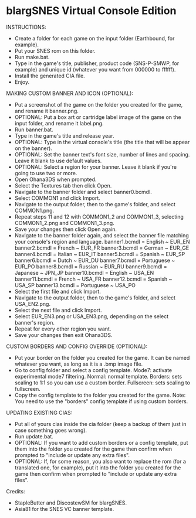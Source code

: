 # blargSNES Virtual Console Edition

INSTRUCTIONS:
- Create a folder for each game on the input folder (Earthbound, for example).
- Put your SNES rom on this folder.
- Run make.bat.
- Type in the game's title, publisher, product code (SNS-P-SMWP, for example) and unique id (whatever you want from 000000 to ffffff).
- Install the generated CIA file.
- Enjoy.

MAKING CUSTOM BANNER AND ICON (OPTIONAL):
- Put a screenshot of the game on the folder you created for the game, and rename it banner.png.
- OPTIONAL: Put a box art or cartridge label image of the game on the input folder, and rename it label.png.
- Run banner.bat.
- Type in the game's title and release year.
- OPTIONAL: Type in the virtual console's title (the title that will be appear on the banner).
- OPTIONAL: Set the banner text's font size, number of lines and spacing. Leave it blank to use default values.
- OPTIONAL: Select a region for your banner. Leave it blank if you're going to use two or more.
- Open Ohana3DS when prompted.
- Select the Textures tab then click Open.
- Navigate to the banner folder and select banner0.bcmdl.
- Select COMMON1 and click Import.
- Navigate to the output folder, then to the game's folder, and select COMMON1.png.
- Repeat steps 11 and 12 with COMMON1_2 and COMMON1_3, selecting COMMON1_2.png and COMMON1_3.png.
- Save your changes then click Open again.
- Navigate to the banner folder again, and select the banner file matching your console's region and language.
    banner1.bcmdl = English ~ EUR_EN
    banner2.bcmdl = French ~ EUR_FR
    banner3.bcmdl = German ~ EUR_GE
    banner4.bcmdl = Italian ~ EUR_IT
    banner5.bcmdl = Spanish ~ EUR_SP
    banner6.bcmdl = Dutch ~ EUR_DU
    banner7.bcmdl = Portuguese ~ EUR_PO
    banner8.bcmdl = Russian ~ EUR_RU
    banner9.bcmdl = Japanese ~ JPN_JP
    banner10.bcmdl = English ~ USA_EN
    banner11.bcmdl = French ~ USA_FR
    banner12.bcmdl = Spanish ~ USA_SP
    banner13.bcmdl = Portuguese ~ USA_PO
- Select the first file and click Import.
- Navigate to the output folder, then to the game's folder, and select USA_EN2.png.
- Select the next file and click Import.
- Select EUR_EN3.png or USA_EN3.png, depending on the select banner's region.
- Repeat for every other region you want.
- Save your changes then exit Ohana3DS.

CUSTOM BORDERS AND CONFIG OVERRIDE (OPTIONAL):
- Put your border on the folder you created for the game. It can be named whatever you want, as long as it is a .bmp image file.
- Go to config folder and select a config template.
    Mode7: activate experimental mode7 filtering.
    Normal: normal template.
    Borders: sets scaling to 1:1 so you can use a custom border.
    Fullscreen: sets scaling to fullscreen.
- Copy the config template to the folder you created for the game.
Note: You need to use the "borders" config template if using custom borders.

UPDATING EXISTING CIAS:
- Put all of yours cias inside the cia folder (keep a backup of them just in case something goes wrong).
- Run update.bat.
- OPTIONAL: If you want to add custom borders or a config template, put them into the folder you created for the game then confirm when prompted to "include or update any extra files".
- OPTIONAL: If, for some reason, you also want to replace the rom (for a translated one, for example), put it into the folder you created for the game then confirm when prompted to "include or update any extra files".


Credits:
- StapleButter and DiscostewSM for blargSNES.
- Asia81 for the SNES VC banner template.
